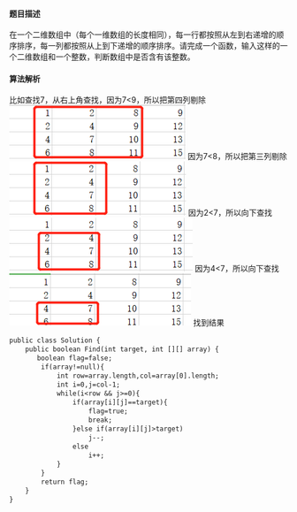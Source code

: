 #### 题目描述
在一个二维数组中（每个一维数组的长度相同），每一行都按照从左到右递增的顺序排序，每一列都按照从上到下递增的顺序排序。请完成一个函数，输入这样的一个二维数组和一个整数，判断数组中是否含有该整数。
#### 算法解析
比如查找7，从右上角查找，因为7<9，所以把第四列剔除
![Alt text](https://github.com/xycddd/java-review/blob/master/figure/screenshot1.png)
因为7<8，所以把第三列剔除
![Alt text](https://github.com/xycddd/java-review/blob/master/figure/screenshot2.png)
因为2<7，所以向下查找
![Alt text](https://github.com/xycddd/java-review/blob/master/figure/screenshot3.png)
因为4<7，所以向下查找
![Alt text](https://github.com/xycddd/java-review/blob/master/figure/screenshot4.png)
找到结果
```
public class Solution {
    public boolean Find(int target, int [][] array) {
       boolean flag=false;
        if(array!=null){
            int row=array.length,col=array[0].length;
            int i=0,j=col-1;
            while(i<row && j>=0){
                if(array[i][j]==target){
                    flag=true;
                    break;
                }else if(array[i][j]>target)
                    j--;
                else
                    i++;
            }
        }
        return flag;
    }
}
```
